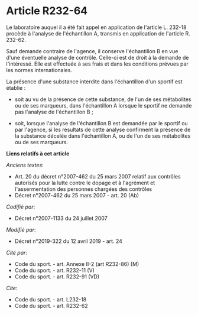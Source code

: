 # Article R232-64

Le laboratoire auquel il a été fait appel en application de l'article L. 232-18 procède à l'analyse de l'échantillon A,
transmis en application de l'article R. 232-62.

Sauf demande contraire de l'agence, il conserve l'échantillon B en vue d'une éventuelle analyse de contrôle. Celle-ci est de
droit à la demande de l'intéressé. Elle est effectuée à ses frais et dans les conditions prévues par les normes
internationales.

La présence d'une substance interdite dans l'échantillon d'un sportif est établie :

- soit au vu de la présence de cette substance, de l'un de ses métabolites ou de ses marqueurs, dans l'échantillon A lorsque
le sportif ne demande pas l'analyse de l'échantillon B ;

- soit, lorsque l'analyse de l'échantillon B est demandée par le sportif ou par l'agence, si les résultats de cette analyse
confirment la présence de la substance décelée dans l'échantillon A, ou de l'un de ses métabolites ou de ses marqueurs.

**Liens relatifs à cet article**

_Anciens textes_:

  - Art. 20 du décret n°2007-462 du 25 mars 2007 relatif aux contrôles autorisés pour la lutte contre le dopage et à l'agrément et l'assermentation des personnes chargées des contrôles
  - Décret n°2007-462 du 25 mars 2007 - art. 20 (Ab)

_Codifié par_:

  - Décret n°2007-1133 du 24 juillet 2007

_Modifié par_:

  - Décret n°2019-322 du 12 avril 2019 - art. 24

_Cité par_:

  - Code du sport. - art. Annexe II-2 (art R232-86) (M)
  - Code du sport. - art. R232-11 (V)
  - Code du sport. - art. R232-91 (VD)

_Cite_:

  - Code du sport. - art. L232-18
  - Code du sport. - art. R232-62
